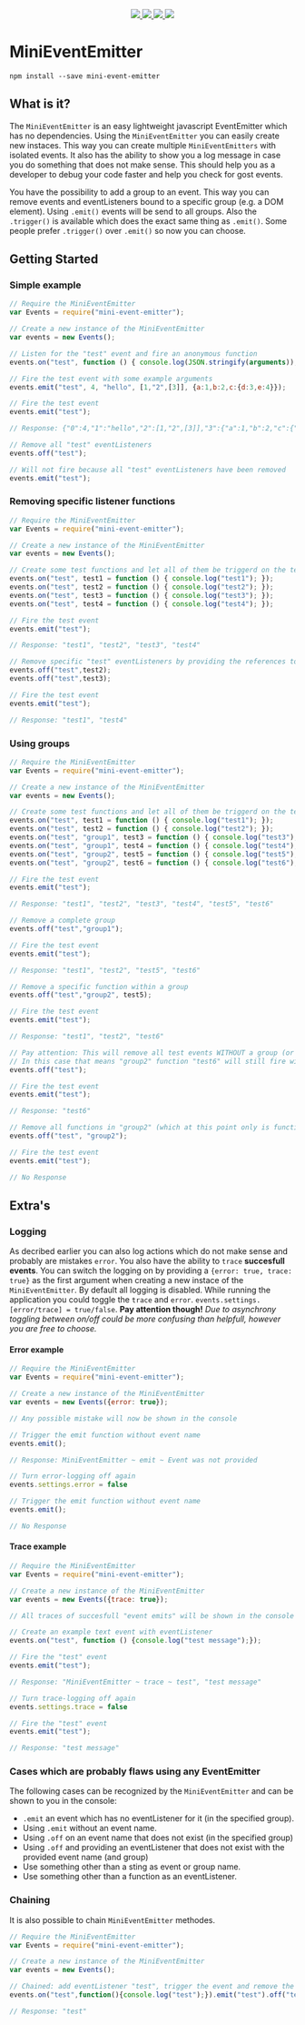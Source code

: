 <p align="center">
	<a target="_blank" href="https://travis-ci.org/hawkerboy7/mini-event-emitter">
		<img src="https://img.shields.io/travis/hawkerboy7/mini-event-emitter.svg?branch=master">
	</a>
	<a target="_blank" href="https://david-dm.org/hawkerboy7/mini-event-emitter#info=devDependencies&amp;view=table">
		<img src="https://img.shields.io/david/hawkerboy7/mini-event-emitter.svg">
	</a>
	<a target="_blank" href="https://www.codacy.com/app/dunk_king7/mini-event-emitter/dashboard">
		<img src="https://img.shields.io/codacy/dbc58e6bbbb648358029a6635ce831c1.svg">
	</a>
	<a target="_blank" href="https://gitter.im/hawkerboy7/mini-event-emitter">
		<img src="https://img.shields.io/badge/Gitter-JOIN%20CHAT%20%E2%86%92-1dce73.svg">
	</a>
</p>



# MiniEventEmitter


`npm install --save mini-event-emitter`


## What is it?
The `MiniEventEmitter` is an easy lightweight javascript EventEmitter which has no dependencies.
Using the `MiniEventEmitter` you can easily create new instaces.
This way you can create multiple `MiniEventEmitters` with isolated events.
It also has the ability to show you a log message in case you do something that does not make sense.
This should help you as a developer to debug your code faster and help you check for gost events.

You have the possibility to add a group to an event.
This way you can remove events and eventListeners bound to a specific group (e.g. a DOM element).
Using `.emit()` events will be send to all groups.
Also the `.trigger()` is available which does the exact same thing as `.emit()`.
Some people prefer `.trigger()` over `.emit()` so now you can choose.


## Getting Started

### Simple example
```javascript
// Require the MiniEventEmitter
var Events = require("mini-event-emitter");

// Create a new instance of the MiniEventEmitter
var events = new Events();

// Listen for the "test" event and fire an anonymous function
events.on("test", function () { console.log(JSON.stringify(arguments)); });

// Fire the test event with some example arguments
events.emit("test", 4, "hello", [1,"2",[3]], {a:1,b:2,c:{d:3,e:4}});

// Fire the test event
events.emit("test");

// Response: {"0":4,"1":"hello","2":[1,"2",[3]],"3":{"a":1,"b":2,"c":{"d":3,"e":4}}}

// Remove all "test" eventListeners
events.off("test");

// Will not fire because all "test" eventListeners have been removed
events.emit("test");
```


### Removing specific listener functions
```javascript
// Require the MiniEventEmitter
var Events = require("mini-event-emitter");

// Create a new instance of the MiniEventEmitter
var events = new Events();

// Create some test functions and let all of them be triggerd on the test event
events.on("test", test1 = function () { console.log("test1"); });
events.on("test", test2 = function () { console.log("test2"); });
events.on("test", test3 = function () { console.log("test3"); });
events.on("test", test4 = function () { console.log("test4"); });

// Fire the test event
events.emit("test");

// Response: "test1", "test2", "test3", "test4"

// Remove specific "test" eventListeners by providing the references to the functions
events.off("test",test2);
events.off("test",test3);

// Fire the test event
events.emit("test");

// Response: "test1", "test4"
```


### Using groups
```javascript
// Require the MiniEventEmitter
var Events = require("mini-event-emitter");

// Create a new instance of the MiniEventEmitter
var events = new Events();

// Create some test functions and let all of them be triggerd on the test event
events.on("test", test1 = function () { console.log("test1"); });
events.on("test", test2 = function () { console.log("test2"); });
events.on("test", "group1", test3 = function () { console.log("test3"); });
events.on("test", "group1", test4 = function () { console.log("test4"); });
events.on("test", "group2", test5 = function () { console.log("test5"); });
events.on("test", "group2", test6 = function () { console.log("test6"); });

// Fire the test event
events.emit("test");

// Response: "test1", "test2", "test3", "test4", "test5", "test6"

// Remove a complete group
events.off("test","group1");

// Fire the test event
events.emit("test");

// Response: "test1", "test2", "test5", "test6"

// Remove a specific function within a group
events.off("test","group2", test5);

// Fire the test event
events.emit("test");

// Response: "test1", "test2", "test6"

// Pay attention: This will remove all test events WITHOUT a group (or group "").
// In this case that means "group2" function "test6" will still fire with the test event
events.off("test");

// Fire the test event
events.emit("test");

// Response: "test6"

// Remove all functions in "group2" (which at this point only is function test 6)
events.off("test", "group2");

// Fire the test event
events.emit("test");

// No Response
```


## Extra's

### Logging
As decribed earlier you can also log actions which do not make sense and probably are mistakes `error`.
You also have the ability to `trace` **succesfull events**.
You can switch the logging on by providing a `{error: true, trace: true}` as the first argument when creating a new instace of the `MiniEventEmitter`.
By default all logging is disabled.
While running the application you could toggle the `trace` and `error`.
`events.settings.[error/trace] = true/false`.
**Pay attention though!**
*Due to asynchrony toggling between on/off could be more confusing than helpfull, however you are free to choose.*

#### Error example
```javascript
// Require the MiniEventEmitter
var Events = require("mini-event-emitter");

// Create a new instance of the MiniEventEmitter
var events = new Events({error: true});

// Any possible mistake will now be shown in the console

// Trigger the emit function without event name
events.emit();

// Response: MiniEventEmitter ~ emit ~ Event was not provided

// Turn error-logging off again
events.settings.error = false

// Trigger the emit function without event name
events.emit();

// No Response
```

#### Trace example
```javascript
// Require the MiniEventEmitter
var Events = require("mini-event-emitter");

// Create a new instance of the MiniEventEmitter
var events = new Events({trace: true});

// All traces of succesfull "event emits" will be shown in the console

// Create an example text event with eventListener
events.on("test", function () {console.log("test message");});

// Fire the "test" event
events.emit("test");

// Response: "MiniEventEmitter ~ trace ~ test", "test message"

// Turn trace-logging off again
events.settings.trace = false

// Fire the "test" event
events.emit("test");

// Response: "test message"
```

### Cases which are probably flaws using any EventEmitter
The following cases can be recognized by the `MiniEventEmitter` and can be shown to you in the console:

- `.emit` an event which has no eventListener for it (in the specified group).
- Using `.emit` without an event name.
- Using `.off` on an event name that does not exist (in the specified group)
- Using `.off` and providing an eventListener that does not exist with the provided event name (and group)
- Use something other than a sting as event or group name.
- Use something other than a function as an eventListener.


### Chaining
It is also possible to chain `MiniEventEmitter` methodes.

```javascript
// Require the MiniEventEmitter
var Events = require("mini-event-emitter");

// Create a new instance of the MiniEventEmitter
var events = new Events();

// Chained: add eventListener "test", trigger the event and remove the event
events.on("test",function(){console.log("test");}).emit("test").off("test");

// Response: "test"
```
